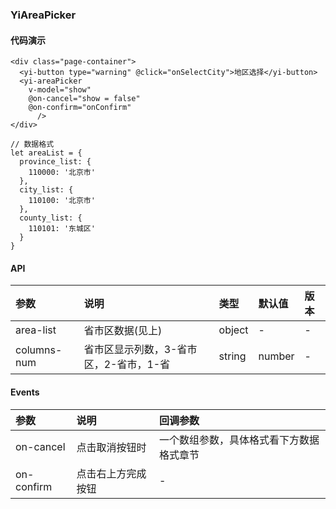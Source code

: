 ### YiAreaPicker

#### 代码演示
```
<div class="page-container">
  <yi-button type="warning" @click="onSelectCity">地区选择</yi-button>
  <yi-areaPicker
    v-model="show" 
    @on-cancel="show = false"
    @on-confirm="onConfirm"
      />
</div>

// 数据格式
let areaList = {
  province_list: {
    110000: '北京市'
  },
  city_list: {
    110100: '北京市'
  },
  county_list: {
    110101: '东城区'
  }
}
```


#### API
参数 | 说明 | 类型 | 默认值 | 版本
:- | :- | :- | :- | :-
area-list|省市区数据(见上)|object|-|-|
columns-num|省市区显示列数，3-省市区，2-省市，1-省|string | number|-|-|

#### Events
参数 | 说明 | 回调参数 
:- | :- | :- 
on-cancel|点击取消按钮时|一个数组参数，具体格式看下方数据格式章节|
on-confirm|点击右上方完成按钮|-|

<!-- 详细可参考 [Vant](https://youzan.github.io/vant-weapp/#/area#eventso) -->
